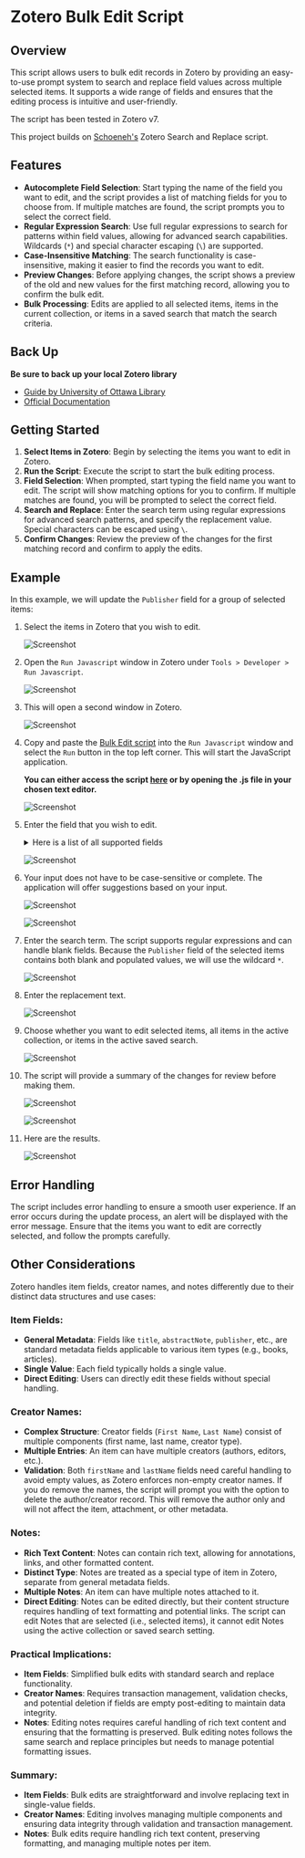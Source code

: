 # Zotero Bulk Edit Script

## Overview

This script allows users to bulk edit records in Zotero by providing an easy-to-use prompt system to search and replace field values across multiple selected items. It supports a wide range of fields and ensures that the editing process is intuitive and user-friendly.

The script has been tested in Zotero v7.

This project builds on [Schoeneh's](https://github.com/Schoeneh) Zotero Search and Replace script.

## Features

- **Autocomplete Field Selection**: Start typing the name of the field you want to edit, and the script provides a list of matching fields for you to choose from. If multiple matches are found, the script prompts you to select the correct field.
- **Regular Expression Search**: Use full regular expressions to search for patterns within field values, allowing for advanced search capabilities. Wildcards (`*`) and special character escaping (`\`) are supported.
- **Case-Insensitive Matching**: The search functionality is case-insensitive, making it easier to find the records you want to edit.
- **Preview Changes**: Before applying changes, the script shows a preview of the old and new values for the first matching record, allowing you to confirm the bulk edit.
- **Bulk Processing**: Edits are applied to all selected items, items in the current collection, or items in a saved search that match the search criteria.

## Back Up

**Be sure to back up your local Zotero library**

- [Guide by University of Ottawa Library](https://uottawa.libguides.com/how_to_use_zotero/back_up_and_restore)
- [Official Documentation](https://www.zotero.org/support/zotero_data)

## Getting Started

1. **Select Items in Zotero**: Begin by selecting the items you want to edit in Zotero.
2. **Run the Script**: Execute the script to start the bulk editing process.
3. **Field Selection**: When prompted, start typing the field name you want to edit. The script will show matching options for you to confirm. If multiple matches are found, you will be prompted to select the correct field.
4. **Search and Replace**: Enter the search term using regular expressions for advanced search patterns, and specify the replacement value. Special characters can be escaped using `\`.
5. **Confirm Changes**: Review the preview of the changes for the first matching record and confirm to apply the edits.

## Example

In this example, we will update the `Publisher` field for a group of selected items:

1. Select the items in Zotero that you wish to edit.

   ![Screenshot](doc/zotero_0.webp)

2. Open the `Run Javascript` window in Zotero under `Tools > Developer > Run Javascript`.

   ![Screenshot](doc/zotero_1.webp)

3. This will open a second window in Zotero.

   ![Screenshot](doc/zotero_2.webp)

4. Copy and paste the [Bulk Edit script](https://github.com/thalient-ai/zotero-bulk-edit/blob/main/src/zotero_bulk_edit.js) into the `Run Javascript` window and select the `Run` button in the top left corner. This will start the JavaScript application.

	**You can either access the script [here](https://github.com/thalient-ai/zotero-bulk-edit/blob/main/src/zotero_bulk_edit.js) or by opening the .js file in your chosen text editor.**

	![Screenshot](doc/zotero_3.webp)

6. Enter the field that you wish to edit.

	<details>
	  <summary>Here is a list of all supported fields</summary>
	  
	  - Abstract
	  - Accessed Date
	  - Application Number
	  - Archive
	  - Archive ID
	  - Artwork Medium
	  - Artwork Size
	  - Assignee
	  - Audio File Type
	  - Audio Format
	  - Bill Number
	  - Blog Title
	  - Book Title
	  - Call Number
	  - Case Name
	  - Citation Key
	  - Code
	  - Code Number
	  - Code Pages
	  - Code Volume
	  - Committee
	  - Company
	  - Conference Name
	  - Country
	  - Court
	  - Date
	  - Date Decided
	  - Date Enacted
	  - Dictionary Title
	  - Distributor
	  - Docket Number
	  - Document Number
	  - DOI
	  - Edition
	  - Encyclopedia Title
	  - Episode Number
	  - Extra
	  - Filing Date
	  - First Name
	  - First Page
	  - Format
	  - Forum Title
	  - Genre
	  - History
	  - Identifier
	  - Institution
	  - Interview Medium
	  - ISBN
	  - ISSN
	  - Issue
	  - Issue Date
	  - Issuing Authority
	  - Journal Abbreviation
	  - Label
	  - Language
	  - Last Name
	  - Legal Status
	  - Legislative Body
	  - Library Catalog
	  - Location in Archive
	  - Map Type
	  - Manuscript Type
	  - Meeting Name
	  - Name of Act
	  - Network
	  - Note
	  - Number
	  - Number of Pages
	  - Number of Volumes
	  - Organization
	  - Pages
	  - Patent Number
	  - Place
	  - Post Type
	  - Presentation Type
	  - Priority Numbers
	  - Proceedings Title
	  - Program Title
	  - Programming Language
	  - Public Law Number
	  - Publication Title
	  - Publisher
	  - References
	  - Report Number
	  - Report Type
	  - Reporter
	  - Reporter Volume
	  - Repository
	  - Repository Location
	  - Rights
	  - Running Time
	  - Scale
	  - Section
	  - Series
	  - Series Number
	  - Series Text
	  - Series Title
	  - Session
	  - Short Title
	  - Status
	  - Studio
	  - Subject
	  - System
	  - Thesis Type
	  - Title
	  - Type
	  - University
	  - URL
	  - Version
	  - Video Recording Format
	  - Volume
	  - Website Title
	  - Website Type

	</details>

	![Screenshot](doc/zotero_4.webp)

8. Your input does not have to be case-sensitive or complete. The application will offer suggestions based on your input.

	![Screenshot](doc/zotero_5.webp)
   
	![Screenshot](doc/zotero_5a.webp)

9. Enter the search term. The script supports regular expressions and can handle blank fields. Because the `Publisher` field of the selected items contains both blank and populated values, we will use the wildcard `*`.

	![Screenshot](doc/zotero_6.webp)

10. Enter the replacement text.

	![Screenshot](doc/zotero_7.webp)
   
11. Choose whether you want to edit selected items, all items in the active collection, or items in the active saved search.

	![Screenshot](doc/zotero_7a.webp)

12. The script will provide a summary of the changes for review before making them.

	![Screenshot](doc/zotero_8.webp)
   
	![Screenshot](doc/zotero_9.webp)

13. Here are the results.

	![Screenshot](doc/zotero_10.webp)

## Error Handling

The script includes error handling to ensure a smooth user experience. If an error occurs during the update process, an alert will be displayed with the error message. Ensure that the items you want to edit are correctly selected, and follow the prompts carefully.

## Other Considerations

Zotero handles item fields, creator names, and notes differently due to their distinct data structures and use cases:

### Item Fields:
- **General Metadata**: Fields like `title`, `abstractNote`, `publisher`, etc., are standard metadata fields applicable to various item types (e.g., books, articles).
- **Single Value**: Each field typically holds a single value.
- **Direct Editing**: Users can directly edit these fields without special handling.

### Creator Names:
- **Complex Structure**: Creator fields (`First Name`, `Last Name`) consist of multiple components (first name, last name, creator type).
- **Multiple Entries**: An item can have multiple creators (authors, editors, etc.).
- **Validation**: Both `firstName` and `lastName` fields need careful handling to avoid empty values, as Zotero enforces non-empty creator names. If you do remove the names, the script will prompt you with the option to delete the author/creator record. This will remove the author only and will not affect the item, attachment, or other metadata.

### Notes:
- **Rich Text Content**: Notes can contain rich text, allowing for annotations, links, and other formatted content.
- **Distinct Type**: Notes are treated as a special type of item in Zotero, separate from general metadata fields.
- **Multiple Notes**: An item can have multiple notes attached to it.
- **Direct Editing**: Notes can be edited directly, but their content structure requires handling of text formatting and potential links. The script can edit Notes that are selected (i.e., selected items), it cannot edit Notes using the active collection or saved search setting.

### Practical Implications:
- **Item Fields**: Simplified bulk edits with standard search and replace functionality.
- **Creator Names**: Requires transaction management, validation checks, and potential deletion if fields are empty post-editing to maintain data integrity.
- **Notes**: Editing notes requires careful handling of rich text content and ensuring that the formatting is preserved. Bulk editing notes follows the same search and replace principles but needs to manage potential formatting issues.

### Summary:
- **Item Fields**: Bulk edits are straightforward and involve replacing text in single-value fields.
- **Creator Names**: Editing involves managing multiple components and ensuring data integrity through validation and transaction management.
- **Notes**: Bulk edits require handling rich text content, preserving formatting, and managing multiple notes per item.
